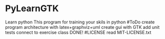 # PyLearnGTK
Learn python
This program for training your skils in python
#ToDo
create program architecture with latex+graphviz+uml
create gui with GTK
add unit tests
connect to exercise class
DONE!
#LICENSE
read MIT-LICENSE.txt
